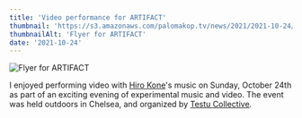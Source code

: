 ```yaml
---
title: 'Video performance for ARTIFACT'
thumbnail: 'https://s3.amazonaws.com/palomakop.tv/news/2021/2021-10-24/artifact_flyer.jpg'
thumbnailAlt: 'Flyer for ARTIFACT'
date: '2021-10-24'
---
```


<img alt="Flyer for ARTIFACT" loading="lazy" src="https://s3.amazonaws.com/palomakop.tv/news/2021/2021-10-24/artifact_flyer.jpg"/>
<p>
  I enjoyed performing video with <a href="https://hirokone.bandcamp.com" target="_blank">Hiro Kone</a>'s music on Sunday, October 24th as part of an exciting evening of experimental music and video. The event was held outdoors in Chelsea, and organized by <a href="https://www.testucollective.com" rel="noopener" target="_blank">Testu Collective</a>.
  </p>
